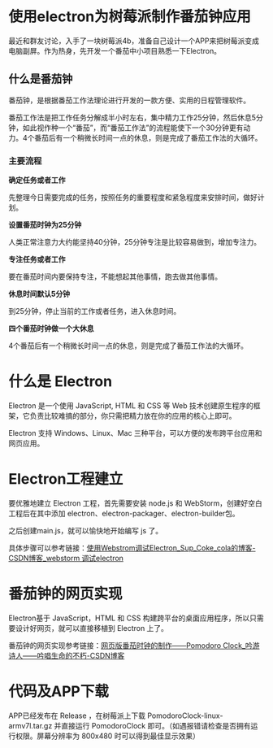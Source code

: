 # 使用electron为树莓派制作番茄钟应用

最近和群友讨论，入手了一块树莓派4b，准备自己设计一个APP来把树莓派变成电脑副屏。作为热身，先开发一个番茄中小项目熟悉一下Electron。


## 什么是番茄钟

番茄钟，是根据番茄工作法理论进行开发的一款方便、实用的日程管理软件。

番茄工作法是把工作任务分解成半小时左右，集中精力工作25分钟，然后休息5分钟，如此视作种一个“番茄”，而“番茄工作法”的流程能使下一个30分钟更有动力。4个番茄后有一个稍微长时间一点的休息，则是完成了番茄工作法的大循环。

### 主要流程

**确定任务或者工作**

先整理今日需要完成的任务，按照任务的重要程度和紧急程度来安排时间，做好计划。

**设置番茄时钟为25分钟**

人类正常注意力大约能坚持40分钟，25分钟专注是比较容易做到，增加专注力。

**专注任务或者工作**

要在番茄时间内要保持专注，不能想起其他事情，跑去做其他事情。

**休息时间默认5分钟**

到25分钟，停止当前的工作或者任务，进入休息时间。

**四个番茄时钟做一个大休息**

4个番茄后有一个稍微长时间一点的休息，则是完成了番茄工作法的大循环。

# 什么是 Electron

Electron 是一个使用 JavaScript, HTML 和 CSS 等 Web 技术创建原生程序的框架，它负责比较难搞的部分，你只需把精力放在你的应用的核心上即可。

Electron 支持 Windows、Linux、Mac 三种平台，可以方便的发布跨平台应用和网页应用。

# Electron工程建立

要优雅地建立 Electron 工程，首先需要安装 node.js 和 WebStorm，创建好空白工程后在其中添加 electron、electron-packager、electron-builder包。

之后创建main.js，就可以愉快地开始编写 js 了。

具体步骤可以参考链接：[使用Webstrom调试Electron_Sup_Coke_cola的博客-CSDN博客_webstorm 调试electron](https://blog.csdn.net/Sup_Coke_cola/article/details/80383973)

# 番茄钟的网页实现

Electron基于 JavaScript，HTML 和 CSS 构建跨平台的桌面应用程序，所以只需要设计好网页，就可以直接移植到 Electron 上了。

番茄钟的网页实现参考链接：[网页版番茄时钟的制作——Pomodoro Clock_吟游诗人——吟唱生命的不朽-CSDN博客](https://blog.csdn.net/qq_32623363/article/details/77131913)

# 代码及APP下载

APP已经发布在 Release ，在树莓派上下载 PomodoroClock-linux-armv7l.tar.gz 并直接运行 PomodoroClock 即可。（如遇报错请检查是否拥有运行权限。屏幕分辨率为 800x480 时可以得到最佳显示效果）




